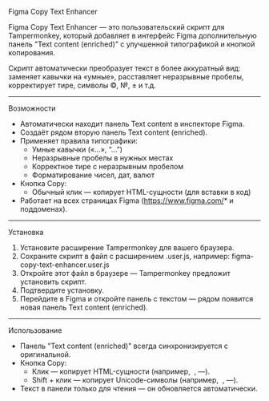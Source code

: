 Figma Copy Text Enhancer


Figma Copy Text Enhancer — это пользовательский скрипт для Tampermonkey, который добавляет в интерфейс Figma дополнительную панель "Text content (enriched)" с улучшенной типографикой и кнопкой копирования.

Скрипт автоматически преобразует текст в более аккуратный вид: заменяет кавычки на «умные», расставляет неразрывные пробелы, корректирует тире, символы ©, №, ± и т.д.


---

Возможности

- Автоматически находит панель Text content в инспекторе Figma.
- Создаёт рядом вторую панель Text content (enriched).
- Применяет правила типографики:
	- Умные кавычки («…», “…”)
	- Неразрывные пробелы в нужных местах
	- Корректное тире с неразрывным пробелом
	- Форматирование чисел, дат, валют
- Кнопка Copy:
	- Обычный клик — копирует HTML-сущности (для вставки в код)
- Работает на всех страницах Figma (https://www.figma.com/* и поддоменах).

---

Установка

1. Установите расширение Tampermonkey для вашего браузера.
2. Сохраните скрипт в файл с расширением .user.js, например:
figma-copy-text-enhancer.user.js
3. Откройте этот файл в браузере — Tampermonkey предложит установить скрипт.
4. Подтвердите установку.
5. Перейдите в Figma и откройте панель с текстом — рядом появится новая панель Text content (enriched).

---

Использование

- Панель "Text content (enriched)" всегда синхронизируется с оригинальной.
- Кнопка Copy:
	- Клик — копирует HTML-сущности (например, &nbsp;, &mdash;).
	- Shift + клик — копирует Unicode-символы (например,  , —).
- Текст в панели только для чтения — он обновляется автоматически.
